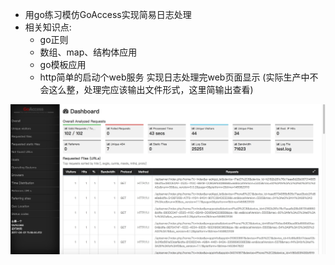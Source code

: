- 用go练习模仿GoAccess实现简易日志处理
- 相关知识点:
    - go正则
    - 数组、map、结构体应用
    - go模板应用
    - http简单的启动个web服务 实现日志处理完web页面显示 (实际生产中不会这么整，处理完应该输出文件形式，这里简输出查看)

![](./_image/2017-04-01-11-47-02.jpg)
